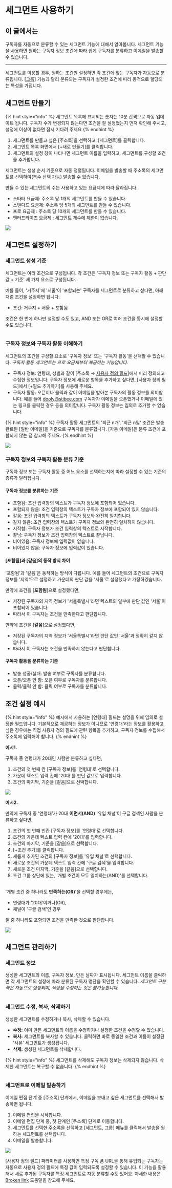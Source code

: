 # 세그먼트 사용하기

## 이 글에서는 <a href="#h_01h984hy14dfxnh2ehhdyp0nyq" id="h_01h984hy14dfxnh2ehhdyp0nyq"></a>

구독자를 자동으로 분류할 수 있는 세그먼트 기능에 대해서 알아봅니다. 세그먼트 기능을 사용하면 원하는 구독자 정보 조건에 따라 쉽게 구독자를 분류하고 이메일을 발송할 수 있습니다.

***

세그먼트를 이용할 경우, 원하는 조건만 설정하면 각 조건에 맞는 구독자가 자동으로 분류됩니다. \[[그룹](how-to-use-groups.md)] 기능과 달리 분류되는 구독자가 설정한 조건에 따라 동적으로 할당되는 특성을 가집니다.



## **세그먼트 만들기** <a href="#h_01gsyq9tkwga8ptn993qfd94n9" id="h_01gsyq9tkwga8ptn993qfd94n9"></a>

{% hint style="info" %}
세그먼트 목록에 표시되는 숫자는 10분 간격으로 자동 업데이트 됩니다. 구독자 수가 변경되지 않는다면 조건을 잘 설정했는지 먼저 확인해 주시고, 설정에 이상이 없다면 잠시 기다려 주세요
{% endhint %}

1. 세그먼트를 만들고 싶은 \[주소록]을 선택하고, \[세그먼트]를 클릭합니다.
2. 세그먼트 목록 화면에서 \[+새로 만들기]를 클릭합니다.
3. 세그먼트의 설정 창이 나타나면 세그먼트 이름을 입력하고, 세그먼트를 구성할 조건을 추가합니다.

세그먼트는 생성 순서 기준으로 자동 정렬됩니다. 이메일을 발송할 때 주소록의 세그먼트를 선택하여(복수 선택 가능) 발송할 수 있습니다.

만들 수 있는 세그먼트의 수는 사용하고 있는 요금제에 따라 달라집니다.

* 스타터 요금제: 주소록 당 1개의 세그먼트를 만들 수 있습니다.&#x20;
* 스탠다드 요금제: 주소록 당 5개의 세그먼트를 만들 수 있습니다.&#x20;
* 프로 요금제 : 주소록 당 10개의 세그먼트를 만들 수 있습니다.
* 엔터프라이즈 요금제 : 세그먼트 개수에 제한이 없습니다.&#x20;

![](<../../.gitbook/assets/2 (8).png>)



## **세그먼트 설정하기** <a href="#h_01gsyqak6a24rakfc5qcweyc2m" id="h_01gsyqak6a24rakfc5qcweyc2m"></a>

### 세그먼트 생성 기준 <a href="#h_01h6dw8tez94hm2d14m73w0c2x" id="h_01h6dw8tez94hm2d14m73w0c2x"></a>

세그먼트는 여러 조건으로 구성됩니다. 각 조건은 '구독자 정보 또는 구독자 활동 + 판단 값 + 기준' 세 가지 요소로 구성됩니다.

예를 들어, '거주지'에 '서울'이 '포함되는' 구독자를 세그먼트로 분류하고 싶다면, 아래처럼 조건을 설정하면 됩니다.

* 조건: 거주지 + 서울 + 포함됨

조건은 한 번에 하나만 설정할 수도 있고, AND 또는 OR로 여러 조건을 동시에 설정할 수도 있습니다.

<figure><img src="../../.gitbook/assets/3 (9).png" alt=""><figcaption></figcaption></figure>



### **구독자 정보와 구독자 활동 이해하기** <a href="#information-activity" id="information-activity"></a>

세그먼트의 조건을 구성할 요소로 '구독자 정보' 또는 '구독자 활동'을 선택할 수 있습니다. _구독자 활동 세그먼트는 프로 요금제부터 제공하는 기능입니다._

* 구독자 정보: 연령대, 성별과 같이 \[주소록 → [사용자 정의 필드](../adding-managing-subscriber/understanding-subscriber-info.md#h_01gw45zrwcjd1eg1cam4vhw25m)]에서 미리 정의되고 수집한 정보입니다. 구독자 정보에 새로운 항목을 추가하고 싶다면, \[사용자 정의 필드]에서 \[+필드 추가하기]를 사용해 주세요.&#x20;
* 구독자 활동: 오픈이나 클릭과 같이 이메일을 받아본 구독자의 활동 정보를 의미합니다. 예를 들어 dooly@stibee.com 구독자가 이메일을 오픈했거나 이메일에 있는 링크를 클릭한 경우 등을 의미합니다. 구독자 활동 정보는 임의로 추가할 수 없습니다.

{% hint style="info" %}
구독자 활동 세그먼트의 '최근 n개', '최근 n일' 조건은 발송 완료된 \[일반 이메일]을 기준으로 구독자를 분류합니다. \[자동 이메일]은 분류 조건에 포함되지 않는 점 참고해 주세요.
{% endhint %}

![](<../../.gitbook/assets/4 (8).png>)



### **구독자 정보와 구독자 활동 분류 기준**

구독자 정보 또는 구독자 활동 중 어느 요소를 선택하는지에 따라 설정할 수 있는 기준의 종류가 달라집니다.&#x20;

#### **구독자 정보를 분류하는 기준**

* 포함됨: 조건 입력창의 텍스트가 구독자 정보에 포함되어 있습니다.&#x20;
* 포함되지 않음: 조건 입력창의 텍스트가 구독자 정보에 포함되어 있지 않습니다.
* 같음: 조건 입력창의 텍스트가 구독자 정보와 완전히 일치합니다.
* 같지 않음: 조건 입력창의 텍스트가 구독자 정보와 완전히 일치하지 않습니다.
* 시작함: 구독자 정보가 조건 입력창의 텍스트로 시작합니다.
* 끝남: 구독자 정보가 조건 입력창의 텍스트로 끝납니다.&#x20;
* 비어있음: 구독자 정보에 입력값이 없습니다.
* 비어있지 않음: 구독자 정보에 입력값이 있습니다.&#x20;

#### **\[포함됨]과 \[같음]의 동작 방식 차이**

'포함됨'과 '같음'은 동작하는 방식이 다릅니다. 예를 들어 세그먼트의 조건으로 구독자 정보를 '지역'으로 설정하고 가운데의 판단 값을 '서울'로 설정했다고 가정하겠습니다.&#x20;

만약에 조건을 \[**포함됨**]으로 설정했다면,

* 저장된 구독자의 지역 정보가 '서울특별시'라면 텍스트의 일부에 판단 값인 '서울'이 포함되어 있습니다.
* 따라서 이 구독자는 조건을 만족한다고 판단합니다.&#x20;

만약에 조건을 \[**같음**]으로 설정했다면,

* 저장된 구독자의 지역 정보가 '서울특별시'라면 판단 값인 '서울'과 정확히 같지 않습니다.
* 따라서 이 구독자는 조건을 만족하지 않는다고 판단합니다.&#x20;

#### **구독자 활동을 분류하는 기준**&#x20;

* 발송 성공/실패: 발송 여부로 구독자를 분류합니다. &#x20;
* 오픈/오픈 안 함: 오픈 여부로 구독자를 분류합니다.&#x20;
* 클릭/클릭 안 함: 클릭 여부로 구독자를 분류합니다.



## **조건 설정 예시** <a href="#h_01gsyvcz3ephdtxjws2rx90xeq" id="h_01gsyvcz3ephdtxjws2rx90xeq"></a>

{% hint style="info" %}
예시에서 사용하는 \[연령대] 필드는 설명을 위해 임의로 설정한 필드입니다. 기본적으로 제공하는 정보가 아니므로 '연령대'라는 정보를 활용하고 싶은 경우에는 직접 사용자 정의 필드에 관련 항목을 추가하고, 구독자 정보를 수집해서 주소록에 입력해야 합니다.&#x20;
{% endhint %}

**예시1.**

구독자 중 연령대가 20대인 사람만 분류하고 싶다면,

1. 조건의 첫 번째 칸 \[구독자 정보]를 '연령대'로 선택합니다.&#x20;
2. 가운데 텍스트 입력 칸에 '20대'를 판단 값으로 입력합니다.
3. 조건의 마지막, 기준을 \[같음]으로 선택합니다.

![](<../../.gitbook/assets/5 (6).png>)

**예시2.**

만약에 구독자 중 '연령대'가 20대 **이면서(AND)** '유입 채널'이 구글 검색인 사람을 분류하고 싶다면,&#x20;

1. 조건의 첫 번째 빈칸 \[구독자 정보]를 '연령대'로 선택합니다.
2. 조건의 가운데 텍스트 입력 칸에 '20대'를 입력합니다.
3. 조건의 마지막, 기준을 \[같음]으로 선택합니다.
4. \[+조건 추가]를 클릭합니다.
5. 새롭게 추가된 조건의 \[구독자 정보]를 '유입 채널'로 선택합니다.
6. 새로운 조건의 가운데 텍스트 입력 칸에 '구글 검색'을 입력합니다.&#x20;
7. 새로운 조건 마지막, 기준을 \[같음]으로 선택합니다.&#x20;
8. 조건 그룹 상단에 있는, '개별 조건이 모두 일치하는(AND)'를 선택합니다.&#x20;

\
'개별 조건 중 하나라도 **만족하는(OR)**'을 선택할 경우에는,

* 연령대가 '20대'이거나(OR),
* 채널이 '구글 검색'인 경우

둘 중 하나라도 포함되면 조건을 만족한 것으로 판단합니다.&#x20;

![](<../../.gitbook/assets/6 (6).png>)



## **세그먼트 관리하기** <a href="#h_01gsyvdptbbs67c27tkgxmjtt4" id="h_01gsyvdptbbs67c27tkgxmjtt4"></a>

### 세그먼트 정보 <a href="#h_01gsyq9h6yf7j8tf59cxyqmcpn" id="h_01gsyq9h6yf7j8tf59cxyqmcpn"></a>

생성한 세그먼트의 이름, 구독자 정보, 만든 날짜가 표시됩니다. 세그먼트 이름을 클릭하면 각 세그먼트의 설정에 따라 분류된 구독자 명단을 확인할 수 있습니다. _세그먼트 구분색은 자동으로 설정되며, 색상을 수정하는 것은 불가능합니다._

<figure><img src="../../.gitbook/assets/7 (5).png" alt=""><figcaption></figcaption></figure>

### 세그먼트 수정, 복사, 삭제하기 <a href="#h_01gsyq9p3q52y092n4a23pcxjc" id="h_01gsyq9p3q52y092n4a23pcxjc"></a>

생성한 세그먼트를 수정하거나 복사, 삭제할 수 있습니다.

* **수정:** 이미 만든 세그먼트의 이름을 수정하거나 설정한 조건을 수정할 수 있습니다.
* **복사:** 세그먼트를 복사할 수 있습니다. 클릭하면 바로 동일한 조건과 이름이 설정된 '사본' 세그먼트가 생성됩니다.
* **삭제:** 생성한 세그먼트를 삭제합니다.&#x20;

{% hint style="info" %}
세그먼트를 삭제해도 구독자 정보는 삭제되지 않습니다. 삭제한 세그먼트는 복구할 수 없습니다.&#x20;
{% endhint %}

<figure><img src="../../.gitbook/assets/8 (7).png" alt=""><figcaption></figcaption></figure>

### **세그먼트로 이메일 발송하기** <a href="#h_01gsyqasmq0tv4x3m6abapy1zz" id="h_01gsyqasmq0tv4x3m6abapy1zz"></a>

이메일 편집 단계 중 \[주소록] 단계에서, 이메일을 보내고 싶은 세그먼트를 선택해서 발송하면 됩니다.&#x20;

1. 이메일 편집을 시작합니다.
2. 이메일 편집 단계 중, 첫 단계인 \[주소록] 단계로 이동합니다.
3. 세그먼트를 선택한 주소록을 선택하고 \[세그먼트, 그룹] 메뉴를 클릭해서 발송을 원하는 세그먼트를 선택합니다.
4. 이메일을 발송합니다.

![](<../../.gitbook/assets/9 (8).png>)



\[사용자 정의 필드] 파라미터를 사용하면 특정 구독 폼 URL을 통해 유입되는 구독자는 자동으로 사용자 정의 필드에 특정 값이 입력되도록 설정할 수 있습니다. 이 기능을 활용해서 새로 추가된 구독자를 특정 세그먼트로 자동 분류할 수도 있어요. 자세한 내용은 [Broken link](broken-reference "mention") 도움말을 참고해 주세요.
